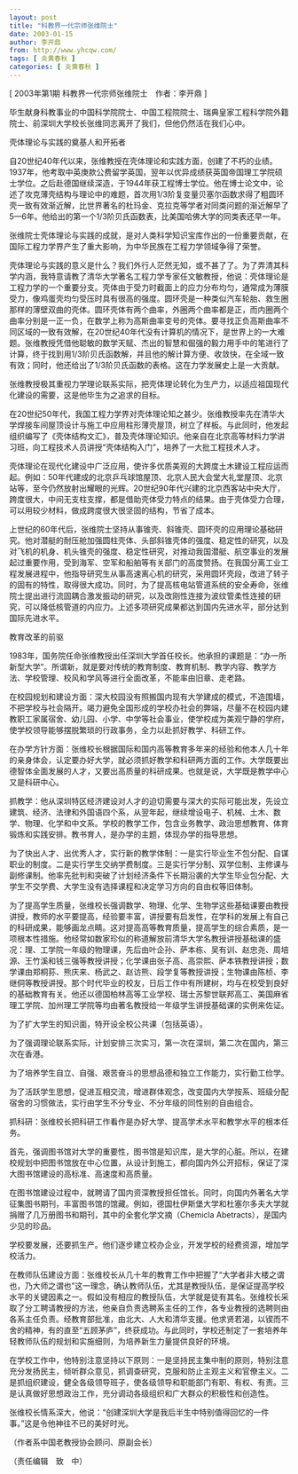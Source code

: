 ```yaml
---
layout: post
title: "科教界一代宗师张维院士"
date: 2003-01-15
author: 李开鼎
from: http://www.yhcqw.com/
tags: [ 炎黄春秋 ]
categories: [ 炎黄春秋 ]
---
```



[ 2003年第1期 科教界一代宗师张维院士　作者：李开鼎 ]

毕生献身科教事业的中国科学院院士、中国工程院院士、瑞典皇家工程科学院外籍院士、前深圳大学校长张维同志离开了我们，但他仍然活在我们心中。

壳体理论与实践的奠基人和开拓者


自20世纪40年代以来，张维教授在壳体理论和实践方面，创建了不朽的业绩。1937年，他考取中英庚款公费留学英国，翌年以优异成绩获英国帝国理工学院硕士学位。之后赴德国继续深造，于1944年获工程博士学位。他在博士论文中，论述了攻克薄壳结构与理论中的难题，首次用1/3阶复变量贝塞尔函数求得了粗圆环壳一致有效渐近解，比世界著名的杜玛金、克拉克等学者对同类问题的渐近解早了5—6年。他给出的第一个1/3阶贝氏函数表，比美国哈佛大学的同类表还早一年。

张维院士壳体理论与实践的成就，是对人类科学知识宝库作出的一份重要贡献，在国际工程力学界产生了重大影响，为中华民族在工程力学领域争得了荣誉。


壳体理论与实践的意义是什么？我们外行人茫然无知，或不甚了了。为了弄清其科学内涵，我特意请教了清华大学著名工程力学专家任文敏教授，他说：壳体理论是工程力学的一个重要分支。壳体由于受力时截面上的应力分布均匀，通常成为薄膜受力，像鸡蛋壳均匀受压时具有很高的强度。圆环壳是一种类似汽车轮胎、救生圈那样的薄壁双曲的壳体。圆环壳体有两个曲率，外圈两个曲率都是正，而内圈两个曲率分别是一正一负，在数学上称为高斯曲率变号的壳体。要寻找正负高斯曲率不同区域的一致有效解，在20世纪40年代没有计算机的情况下，是世界上的一大难题。张维教授凭借他聪敏的数学天赋、杰出的智慧和倔强的毅力用手中的笔进行了计算，终于找到用1/3阶贝氏函数解，并且他的解计算方便、收敛快，在全域一致有效；同时，他还给出了1/3阶贝氏函数的表格。这在力学发展史上是一大贡献。

张维教授极其重视力学理论联系实际，把壳体理论转化为生产力，以适应祖国现代化建设的需要，这是他毕生为之追求的目标。


在20世纪50年代，我国工程力学界对壳体理论知之甚少。张维教授率先在清华大学焊接车间屋顶设计与施工中应用柱形薄壳屋顶，树立了样板。与此同时，他发起组织编写了《壳体结构文汇》，普及壳体理论知识。他亲自在北京高等材料力学讲习班，向工程技术人员讲授“壳体结构入门”，培养了一大批工程技术人才。


壳体理论在现代化建设中广泛应用，使许多优质美观的大跨度土木建设工程应运而起。例如：50年代建成的北京乒乓球馆屋顶、北京人民大会堂大礼堂屋顶、北京站等，至今仍然放射出耀眼的光辉。20世纪90年代兴建的北京西客站中央大厅，跨度很大，中间无支柱支撑，都是借助壳体受力特点的结果。由于壳体受力合理，可以用较少材料，做成跨度很大很坚固的结构，节省了成本。


上世纪的60年代后，张维院士坚持从事锥壳、斜锥壳、圆环壳的应用理论基础研究。他对潜艇的耐压舱加强圆柱壳体、头部斜锥壳体的强度、稳定性的研究，以及对飞机的机身、机头锥壳的强度、稳定性研究，对推动我国潜艇、航空事业的发展起过重要作用，受到海军、空军和船舶等有关部门的高度赞扬。在我国分离工业工程发展进程中，他指导研究生从事高速离心机的研究，采用圆环壳段，改进了转子的固有的特性，取得很大成功。同时，为了提高核电站管道系统的安全寿命，张维院士提出进行流固耦合激发振动的研究，以及改刚性连接为波纹管柔性连接的研究，可以降低核管道的内应力。上述多项研究成果都达到国内先进水平，部分达到国际先进水平。

教育改革的前驱


1983年，国务院任命张维教授出任深圳大学首任校长。他承担的课题是：“办一所新型大学”。所谓新，就是要对传统的教育制度、教育机制、教学内容、教学方法、学校管理、校风和学风等进行全面改革，不能率由旧章、走老路。


在校园规划和建设方面：深大校园没有照搬国内现有大学建成的模式，不造围墙，不把学校与社会隔开。竭力避免全国形成的学校办社会的弊端，尽量不在校园内建教职工家属宿舍、幼儿园、小学、中学等社会事业，使学校成为美观宁静的学府，使学校领导能够摆脱繁琐的行政事务，全力以赴抓好教学、科研工作。


在办学方针方面：张维校长根据国际和国内高等教育多年来的经验和他本人几十年的亲身体会，认定要办好大学，就必须抓好教学和科研两方面的工作。大学既要出德智体全面发展的人才，又要出高质量的科研成果。也就是说，大学既是教学中心又是科研中心。


抓教学：他从深圳特区经济建设对人才的迫切需要与深大的实际可能出发，先设立建筑、经济、法律和外国语四个系，从翌年起，继续增设电子、机械、土木、数学、物理、化学和中文系。学校的教学工作，包含业务教学、政治思想教育、体育锻炼和实践安排。教书育人，是办学的主题，体现办学的指导思想。


为了快出人才、出优秀人才，实行新的教学体制：一是实行毕业生不包分配、自谋职业的制度。二是实行学生交纳学费制度。三是实行学分制、双学位制、主修课与副修课制。他率先批判和突破了计划经济条件下长期沿袭的大学生毕业包分配、大学生不交学费、大学生没有选择课程和决定学习方向的自由权等旧体制。


为了提高学生质量，张维校长强调数学、物理、化学、生物学这些基础课要由教授讲授，教师的水平要提高，经验要丰富，讲授要有启发性，在学科的发展上有自己的科研成果，能够画龙点睛。这对提高高等教育质量，提高学生的综合素质，是一项根本性措施。他经常如数家珍似的称道解放前清华大学名教授讲授基础课的盛况：理、工学院一年级的物理课，先后由叶企孙、萨本栋、吴有训、赵忠尧、周培源、王竹溪和钱三强等教授讲授；化学课由张子高、高崇熙、萨本铁教授讲授；数学课由郑桐荪、熊庆来、杨武之、赵访熊、段学复等教授讲授；生物课由陈桢、李继侗等教授讲授。那个时代毕业的校友，日后工作中有所建树，均与在校受到良好的基础教育有关。他还以德国柏林高等工业学校、瑞士苏黎世联邦高工、美国麻省理工学院、加州理工学院等均由著名教授给一年级学生讲授基础课的实例来佐证。

为了扩大学生的知识面，特开设全校公共课（包括英语）。

为了强调理论联系实际，计划安排三次实习，第一次在深圳，第二次在国内，第三次在香港。

为了培养学生自立、自强、艰苦奋斗的思想品德和独立工作能力，实行勤工俭学。

为了活跃学生思想，促进互相交流，增进群体观念，改变国内大学按系、班级分配宿舍的习惯做法，实行由学生不分专业、不分年级的同性别的自由组合。

抓科研：张维校长把科研工作看作是办好大学、提高学术水平和教学水平的根本任务。


首先，强调图书馆对大学的重要性，图书馆是知识库，是大学的心脏。所以，在建校规划中把图书馆放在中心位置，从设计到施工，都向国内外公开招标，保证了深大图书馆建设的高标准、高速度和高质量。


在图书馆建设过程中，就聘请了国内资深教授担任馆长。同时，向国内外著名大学征集图书期刊，丰富图书馆的馆藏。例如，德国杜伊斯堡大学和杜塞尔多夫大学就捐赠了几万册图书和期刊，其中的全套化学文摘（Chemicla 
Abetracts），是国内少见的珍品。

学校要发展，还要抓生产。他们逐步建立校办企业，开发学校的经费资源，增加学校活力。


在教师队伍建设方面：张维校长从几十年的教育工作中把握了“大学者非大楼之谓也，乃大师之谓也”这一理念，确认教师队伍，尤其是教授队伍，是保证提高学校水平的关键因素之一。假如没有相应的教授队伍，大学就是徒有其名。张维校长采取了分工聘请教授的方法，他亲自负责选聘系主任的工作，各专业教授的选聘则由各系主任负责。经教育部批准，由北大、人大和清华支援。他求贤若渴，以锲而不舍的精神，有的直至“五顾茅庐”，终获成功。与此同时，学校还制定了一套培养年轻教师队伍的规划和实施细则，为培养新生力量提供良好的环境。


在学校工作中，他特别注意坚持以下原则：一是坚持民主集中制的原则，特别注意充分发扬民主，倾听群众意见，抓调查研究，克服和防止主观主义和官僚主义。二是抓组织建设，健全各级领导班子，使各级领导和职能部门有职、有权、有责。三是认真做好思想政治工作，充分调动各级组织和广大群众的积极性和创造性。

张维校长情系深大，他说：“创建深圳大学是我后半生中特别值得回忆的一件事。”这是令他神往不已的美好时光。

（作者系中国老教授协会顾问、原副会长）

（责任编辑　致　中）


